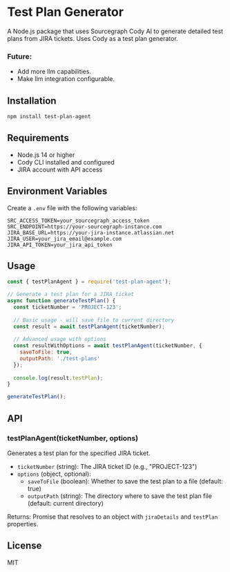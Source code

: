 # Test Plan Generator

A Node.js package that uses Sourcegraph Cody AI to generate detailed test plans from JIRA tickets. 
Uses Cody as a test plan generator.
### Future:
- Add more llm capabilities.
- Make llm integration configurable.

## Installation

```bash
npm install test-plan-agent
```

## Requirements

- Node.js 14 or higher
- Cody CLI installed and configured
- JIRA account with API access

## Environment Variables

Create a `.env` file with the following variables:

```
SRC_ACCESS_TOKEN=your_sourcegraph_access_token
SRC_ENDPOINT=https://your-sourcegraph-instance.com
JIRA_BASE_URL=https://your-jira-instance.atlassian.net
JIRA_USER=your_jira_email@example.com
JIRA_API_TOKEN=your_jira_api_token
```

## Usage

```javascript
const { testPlanAgent } = require('test-plan-agent');

// Generate a test plan for a JIRA ticket
async function generateTestPlan() {
  const ticketNumber = 'PROJECT-123';
  
  // Basic usage - will save file to current directory
  const result = await testPlanAgent(ticketNumber);
  
  // Advanced usage with options
  const resultWithOptions = await testPlanAgent(ticketNumber, {
    saveToFile: true,
    outputPath: './test-plans'
  });
  
  console.log(result.testPlan);
}

generateTestPlan();
```

## API

### testPlanAgent(ticketNumber, options)

Generates a test plan for the specified JIRA ticket.

- `ticketNumber` (string): The JIRA ticket ID (e.g., "PROJECT-123")
- `options` (object, optional):
  - `saveToFile` (boolean): Whether to save the test plan to a file (default: true)
  - `outputPath` (string): The directory where to save the test plan file (default: current directory)

Returns: Promise that resolves to an object with `jiraDetails` and `testPlan` properties.

## License

MIT
